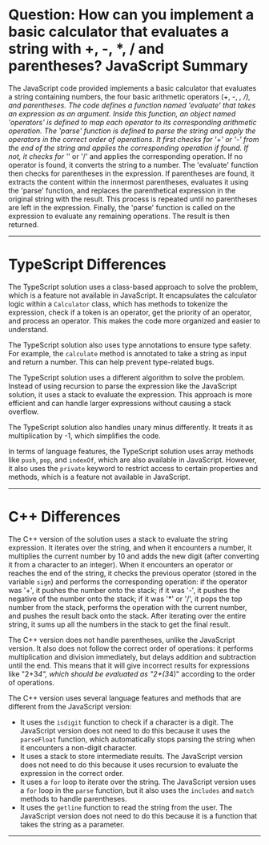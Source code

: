 # Question: How can you implement a basic calculator that evaluates a string with +, -, *, / and parentheses? JavaScript Summary

The JavaScript code provided implements a basic calculator that evaluates a string containing numbers, the four basic arithmetic operators (+, -, *, /), and parentheses. The code defines a function named 'evaluate' that takes an expression as an argument. Inside this function, an object named 'operators' is defined to map each operator to its corresponding arithmetic operation. The 'parse' function is defined to parse the string and apply the operators in the correct order of operations. It first checks for '+' or '-' from the end of the string and applies the corresponding operation if found. If not, it checks for '*' or '/' and applies the corresponding operation. If no operator is found, it converts the string to a number. The 'evaluate' function then checks for parentheses in the expression. If parentheses are found, it extracts the content within the innermost parentheses, evaluates it using the 'parse' function, and replaces the parenthetical expression in the original string with the result. This process is repeated until no parentheses are left in the expression. Finally, the 'parse' function is called on the expression to evaluate any remaining operations. The result is then returned.

---

# TypeScript Differences

The TypeScript solution uses a class-based approach to solve the problem, which is a feature not available in JavaScript. It encapsulates the calculator logic within a `Calculator` class, which has methods to tokenize the expression, check if a token is an operator, get the priority of an operator, and process an operator. This makes the code more organized and easier to understand.

The TypeScript solution also uses type annotations to ensure type safety. For example, the `calculate` method is annotated to take a string as input and return a number. This can help prevent type-related bugs.

The TypeScript solution uses a different algorithm to solve the problem. Instead of using recursion to parse the expression like the JavaScript solution, it uses a stack to evaluate the expression. This approach is more efficient and can handle larger expressions without causing a stack overflow.

The TypeScript solution also handles unary minus differently. It treats it as multiplication by -1, which simplifies the code.

In terms of language features, the TypeScript solution uses array methods like `push`, `pop`, and `indexOf`, which are also available in JavaScript. However, it also uses the `private` keyword to restrict access to certain properties and methods, which is a feature not available in JavaScript.

---

# C++ Differences

The C++ version of the solution uses a stack to evaluate the string expression. It iterates over the string, and when it encounters a number, it multiplies the current number by 10 and adds the new digit (after converting it from a character to an integer). When it encounters an operator or reaches the end of the string, it checks the previous operator (stored in the variable `sign`) and performs the corresponding operation: if the operator was '+', it pushes the number onto the stack; if it was '-', it pushes the negative of the number onto the stack; if it was '*' or '/', it pops the top number from the stack, performs the operation with the current number, and pushes the result back onto the stack. After iterating over the entire string, it sums up all the numbers in the stack to get the final result.

The C++ version does not handle parentheses, unlike the JavaScript version. It also does not follow the correct order of operations: it performs multiplication and division immediately, but delays addition and subtraction until the end. This means that it will give incorrect results for expressions like "2+3*4", which should be evaluated as "2+(3*4)" according to the order of operations.

The C++ version uses several language features and methods that are different from the JavaScript version:

- It uses the `isdigit` function to check if a character is a digit. The JavaScript version does not need to do this because it uses the `parseFloat` function, which automatically stops parsing the string when it encounters a non-digit character.
- It uses a stack to store intermediate results. The JavaScript version does not need to do this because it uses recursion to evaluate the expression in the correct order.
- It uses a `for` loop to iterate over the string. The JavaScript version uses a `for` loop in the `parse` function, but it also uses the `includes` and `match` methods to handle parentheses.
- It uses the `getline` function to read the string from the user. The JavaScript version does not need to do this because it is a function that takes the string as a parameter.

---
